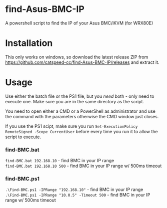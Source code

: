 # find-Asus-BMC-IP
A powershell script to find the IP of your Asus BMC/iKVM (for WRX80E)

# Installation
This only works on windows, so download the latest release ZIP from https://github.com/catspeed-cc/find-Asus-BMC-IP/releases and extract it.

# Usage
Use either the batch file or the PS1 file, but you _need_ both - only need to execute one. Make sure you are in the same directory as the script.

You need to open either a CMD or a PowerShell as administrator and use the command with the parameters otherwise the CMD window just closes.

If you use the PS1 scipt, make sure you run `Set-ExecutionPolicy RemoteSigned -Scope CurrentUser` before every time you run it to allow the script to execute.

### find-BMC.bat
`find-BMC.bat 192.168.10` - find BMC in your IP range \
`find-BMC.bat 192.168.10 500` - find BMC in your IP range w/ 500ms timeout

### find-BMC.ps1
`.\Find-BMC.ps1 -IPRange "192.168.10"` - find BMC in your IP range \
`.\Find-BMC.ps1 -IPRange "10.0.5" -Timeout 500` - find BMC in your IP range w/ 500ms timeout
